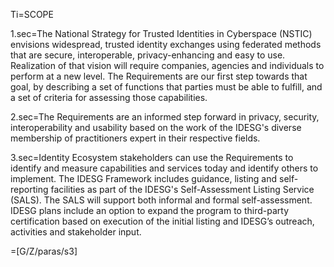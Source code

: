 Ti=SCOPE

1.sec=The National Strategy for Trusted Identities in Cyberspace (NSTIC) envisions widespread, trusted identity exchanges using federated methods that are secure, interoperable, privacy-enhancing and easy to use. Realization of that vision will require companies, agencies and individuals to perform at a new level. The Requirements are our first step towards that goal, by describing a set of functions that parties must be able to fulfill, and a set of criteria for assessing those capabilities.

2.sec=The Requirements are an informed step forward in privacy, security, interoperability and usability based on the work of the IDESG's diverse membership of practitioners expert in their respective fields.

3.sec=Identity Ecosystem stakeholders can use the Requirements to identify and measure capabilities and services today and identify others to implement. The IDESG Framework includes guidance, listing and self-reporting facilities as part of the IDESG's Self-Assessment Listing Service (SALS). The SALS will support both informal and formal self-assessment. IDESG plans include an option to expand the program to third-party certification based on execution of the initial listing and IDESG’s outreach, activities and stakeholder input.

=[G/Z/paras/s3]
